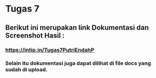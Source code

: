 # Tugas 7

## Berikut ini merupakan link Dokumentasi dan Screenshot Hasil : 

### https://intip.in/Tugas7PutriEndahP

### Selain itu dokumentasi juga dapat dilihat di file docs yang sudah di upload.
